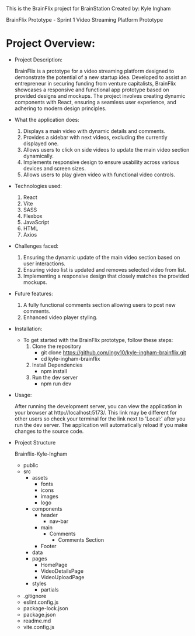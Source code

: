 This is the BrainFlix project for BrainStation
Created by: Kyle Ingham

BrainFlix Prototype - Sprint 1
Video Streaming Platform Prototype

# Project Overview:

- Project Description:

  BrainFlix is a prototype for a video streaming platform designed to demonstrate the potential of a new startup idea. Developed to assist an entrepreneur in securing funding from venture capitalists, BrainFlix showcases a responsive and functional app prototype based on provided designs and mockups. The project involves creating dynamic components with React, ensuring a seamless user experience, and adhering to modern design principles.

- What the application does:

  1. Displays a main video with dynamic details and comments.
  2. Provides a sidebar with next videos, excluding the currently displayed one.
  3. Allows users to click on side videos to update the main video section dynamically.
  4. Implements responsive design to ensure usability across various devices and screen sizes.
  5. Allows users to play given video with functional video controls.

- Technologies used:

  1. React
  2. Vite
  3. SASS
  4. Flexbox
  5. JavaScript
  6. HTML
  7. Axios

- Challenges faced:

  1. Ensuring the dynamic update of the main video section based on user interactions.
  2. Ensuring video list is updated and removes selected video from list.
  3. Implementing a responsive design that closely matches the provided mockups.

- Future features:

  1. A fully functional comments section allowing users to post new comments.
  2. Enhanced video player styling.

- Installation:

  - To get started with the BrainFlix prototype, follow these steps:
    1. Clone the repository
       - git clone https://github.com/Ingy10/kyle-ingham-brainflix.git
       - cd kyle-ingham-brainflix
    2. Install Dependencies
       - npm install
    3. Run the dev server
       - npm run dev

- Usage:

  After running the development server, you can view the application in your browser at http://localhost:5173/. This link may be different for other users so check your terminal for the link next to 'Local:' after you run the dev server. The application will automatically reload if you make changes to the source code.

- Project Structure

  Brainflix-Kyle-Ingham

  - public
  - src
    - assets
      - fonts
      - icons
      - images
      - logo
    - components
      - header
        - nav-bar
      - main
        - Comments
          - Comments Section
      - Footer
    - data
    - pages
      - HomePage
      - VideoDetailsPage
      - VideoUploadPage
    - styles
      - partials
  - .gitignore
  - eslint.config.js
  - package-lock.json
  - package.json
  - readme.md
  - vite.config.js
